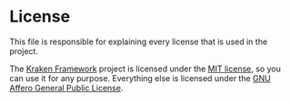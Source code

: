 # License

This file is responsible for explaining every license that is used in the project.

The [Kraken Framework][kraken] project is licensed under the [MIT license][mit], so you can use it for any purpose. Everything else
is licensed under the [GNU Affero General Public License][agpl].

[kraken]: https://github.com/HexaliteNetwork/java-edition-network/tree/main/kraken

[mit]: https://github.com/HexaliteNetwork/java-edition-network/blob/main/licenses/MIT.txt

[agpl]: https://github.com/HexaliteNetwork/java-edition-network/blob/main/licenses/AGPL-3.0.txt